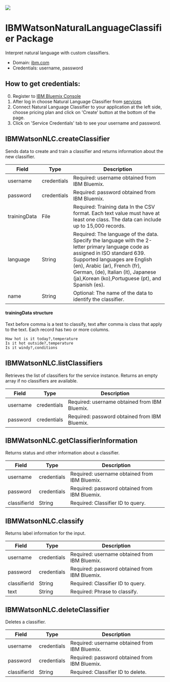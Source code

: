 [![](https://scdn.rapidapi.com/RapidAPI_banner.png)](https://rapidapi.com/package/IBMWatsonNLC/functions?utm_source=RapidAPIGitHub_IBMWatsonNLCFunctions&utm_medium=button&utm_content=RapidAPI_GitHub)

# IBMWatsonNaturalLanguageClassifier Package
Interpret natural language with custom classifiers.
* Domain: [ibm.com](https://ibm.com)
* Credentials: username, password

## How to get credentials: 
0. Register to [IBM Bluemix Console](https://console.ng.bluemix.net/registration/) 
1. After log in choose Natural Language Classifier from [services](https://console.ng.bluemix.net/catalog/?category=watson)
2. Connect Natural Language Classifier to your application at the left side, choose pricing plan and click on 'Create' button at the bottom of the page.
3. Click on 'Service Credentials' tab to see your username and password.

## IBMWatsonNLC.createClassifier
Sends data to create and train a classifier and returns information about the new classifier.

| Field       | Type       | Description
|-------------|------------|----------
| username    | credentials| Required: username obtained from IBM Bluemix.
| password    | credentials| Required: password obtained from IBM Bluemix.
| trainingData| File       | Required: Training data In the CSV format. Each text value must have at least one class. The data can include up to 15,000 records.
| language    | String     | Required: The language of the data. Specify the language with the 2-letter primary language code as assigned in ISO standard 639. Supported languages are English (en), Arabic (ar), French (fr), German, (de), Italian (it), Japanese (ja),Korean (ko),Portuguese (pt), and Spanish (es).
| name        | String     | Optional: The name of the data to identify the classifier.

#### trainingData structure
Text before comma is a test to classify, text after comma is class that apply to the text. Each record has two or more columns.
```
How hot is it today?,temperature
Is it hot outside?,temperature
Is it windy?,conditions
```

## IBMWatsonNLC.listClassifiers
Retrieves the list of classifiers for the service instance. Returns an empty array if no classifiers are available.

| Field   | Type       | Description
|---------|------------|----------
| username| credentials| Required: username obtained from IBM Bluemix.
| password| credentials| Required: password obtained from IBM Bluemix.


## IBMWatsonNLC.getClassifierInformation
Returns status and other information about a classifier.

| Field       | Type       | Description
|-------------|------------|----------
| username    | credentials| Required: username obtained from IBM Bluemix.
| password    | credentials| Required: password obtained from IBM Bluemix.
| classifierId| String     | Required: Classifier ID to query.


## IBMWatsonNLC.classify
Returns label information for the input.

| Field       | Type       | Description
|-------------|------------|----------
| username    | credentials| Required: username obtained from IBM Bluemix.
| password    | credentials| Required: password obtained from IBM Bluemix.
| classifierId| String     | Required: Classifier ID to query.
| text        | String     | Required: Phrase to classify.


## IBMWatsonNLC.deleteClassifier
Deletes a classifier.

| Field       | Type       | Description
|-------------|------------|----------
| username    | credentials| Required: username obtained from IBM Bluemix.
| password    | credentials| Required: password obtained from IBM Bluemix.
| classifierId| String     | Required: Classifier ID to delete.

